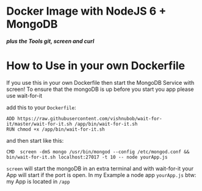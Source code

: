 # Docker Image with NodeJS 6 + MongoDB

***plus the Tools git, screen and curl***

# How to Use in your own Dockerfile
If you use this in your own Dockerfile then start the MongoDB Service with screen!
To ensure that the mongoDB is up before you start you app please use wait-for-it

add this to your `Dockerfile`: 

    ADD https://raw.githubusercontent.com/vishnubob/wait-for-it/master/wait-for-it.sh /app/bin/wait-for-it.sh
    RUN chmod +x /app/bin/wait-for-it.sh

and then start like this:

    CMD  screen -dmS mongo /usr/bin/mongod --config /etc/mongod.conf && bin/wait-for-it.sh localhost:27017 -t 10 -- node yourApp.js

`screen` will start the mongoDB in an extra terminal and with wait-for-it your App will start if the port is open. In my Example a node app `yourApp.js`
btw: my App is located in `/app`